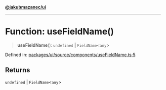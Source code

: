 [**@jakubmazanec/ui**](../README.md)

---

# Function: useFieldName()

> **useFieldName**(): `undefined` \| `FieldName`\<`any`\>

Defined in:
[packages/ui/source/components/useFieldName.ts:5](https://github.com/jakubmazanec/tools/blob/026d472564678641afd0039e9c07d936f221ca46/packages/ui/source/components/useFieldName.ts#L5)

## Returns

`undefined` \| `FieldName`\<`any`\>
